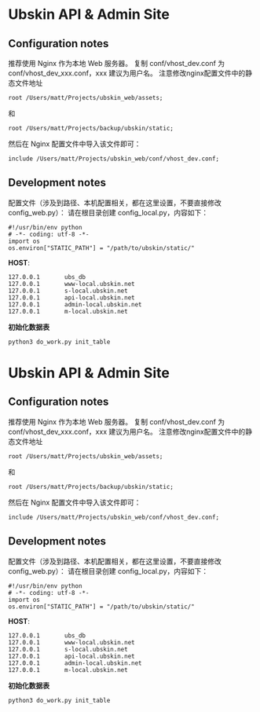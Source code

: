 Ubskin API & Admin Site
==================
Configuration notes
------------
推荐使用 Nginx 作为本地 Web 服务器。
复制 conf/vhost_dev.conf 为 conf/vhost_dev_xxx.conf，xxx 建议为用户名。
注意修改nginx配置文件中的静态文件地址
```
root /Users/matt/Projects/ubskin_web/assets;
```
和
```
root /Users/matt/Projects/backup/ubskin/static;
```

然后在 Nginx 配置文件中导入该文件即可：
```
include /Users/matt/Projects/ubskin_web/conf/vhost_dev.conf;
```

Development notes
------------
配置文件（涉及到路径、本机配置相关，都在这里设置，不要直接修改 config_web.py）：
请在根目录创建 config_local.py，内容如下：
```
#!/usr/bin/env python
# -*- coding: utf-8 -*-
import os
os.environ["STATIC_PATH"] = "/path/to/ubskin/static/"
```


**HOST**:
```
127.0.0.1       ubs_db
127.0.0.1       www-local.ubskin.net
127.0.0.1       s-local.ubskin.net
127.0.0.1       api-local.ubskin.net
127.0.0.1       admin-local.ubskin.net
127.0.0.1       m-local.ubskin.net
```
**初始化数据表**
```cdm
python3 do_work.py init_table
```

Ubskin API & Admin Site
==================
Configuration notes
------------
推荐使用 Nginx 作为本地 Web 服务器。
复制 conf/vhost_dev.conf 为 conf/vhost_dev_xxx.conf，xxx 建议为用户名。
注意修改nginx配置文件中的静态文件地址
```
root /Users/matt/Projects/ubskin_web/assets;
```
和
```
root /Users/matt/Projects/backup/ubskin/static;
```

然后在 Nginx 配置文件中导入该文件即可：
```
include /Users/matt/Projects/ubskin_web/conf/vhost_dev.conf;
```

Development notes
------------
配置文件（涉及到路径、本机配置相关，都在这里设置，不要直接修改 config_web.py）：
请在根目录创建 config_local.py，内容如下：
```
#!/usr/bin/env python
# -*- coding: utf-8 -*-
import os
os.environ["STATIC_PATH"] = "/path/to/ubskin/static/"
```


**HOST**:
```
127.0.0.1       ubs_db
127.0.0.1       www-local.ubskin.net
127.0.0.1       s-local.ubskin.net
127.0.0.1       api-local.ubskin.net
127.0.0.1       admin-local.ubskin.net
127.0.0.1       m-local.ubskin.net
```
**初始化数据表**
```cdm
python3 do_work.py init_table
```
